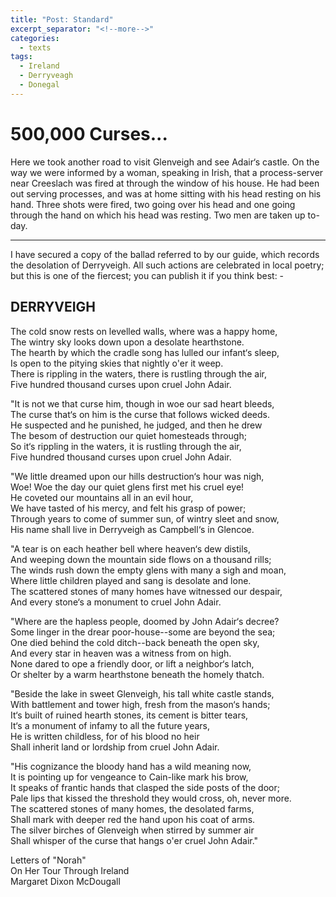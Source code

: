 ```yaml
---
title: "Post: Standard"
excerpt_separator: "<!--more-->"
categories:
  - texts
tags:
  - Ireland
  - Derryveagh
  - Donegal
---
```


# 500,000 Curses...

Here we took another road to visit Glenveigh and see Adair‘s castle. On the way we were informed by a woman, speaking in Irish, that a process-server near Creeslach was fired at through the window of his house. He had been out serving processes, and was at home sitting with his head resting on his hand. Three shots were fired, two going over his head and one going through the hand on which his head was resting. Two men are taken up to-day.  
<!--more-->

***
I have secured a copy of the ballad referred to by our guide, which records the desolation of Derryveigh. All such actions are celebrated in local poetry; but this is one of the fiercest; you can publish it if you think best: -  

## DERRYVEIGH

The cold snow rests on levelled walls, where was a happy home,  
The wintry sky looks down upon a desolate hearthstone.  
The hearth by which the cradle song has lulled our infant‘s sleep,  
Is open to the pitying skies that nightly o'er it weep.  
There is rippling in the waters, there is rustling through the air,  
Five hundred thousand curses upon cruel John Adair.  

"It is not we that curse him, though in woe our sad heart bleeds,  
The curse that‘s on him is the curse that follows wicked deeds.  
He suspected and he punished, he judged, and then he drew  
The besom of destruction our quiet homesteads through;  
So it‘s rippling in the waters, it is rustling through the air,  
Five hundred thousand curses upon cruel John Adair.  

"We little dreamed upon our hills destruction‘s hour was nigh,  
Woe! Woe the day our quiet glens first met his cruel eye!  
He coveted our mountains all in an evil hour,  
We have tasted of his mercy, and felt his grasp of power;  
Through years to come of summer sun, of wintry sleet and snow,  
His name shall live in Derryveigh as Campbell‘s in Glencoe.  

"A tear is on each heather bell where heaven‘s dew distils,  
And weeping down the mountain side flows on a thousand rills;  
The winds rush down the empty glens with many a sigh and moan,  
Where little children played and sang is desolate and lone.  
The scattered stones of many homes have witnessed our despair,  
And every stone‘s a monument to cruel John Adair.  

"Where are the hapless people, doomed by John Adair‘s decree?  
Some linger in the drear poor-house--some are beyond the sea;  
One died behind the cold ditch--back beneath the open sky,  
And every star in heaven was a witness from on high.  
None dared to ope a friendly door, or lift a neighbor‘s latch,  
Or shelter by a warm hearthstone beneath the homely thatch.  

"Beside the lake in sweet Glenveigh, his tall white castle stands,  
With battlement and tower high, fresh from the mason‘s hands;  
It‘s built of ruined hearth stones, its cement is bitter tears,  
It‘s a monument of infamy to all the future years,  
He is written childless, for of his blood no heir  
Shall inherit land or lordship from cruel John Adair.  

"His cognizance the bloody hand has a wild meaning now,  
It is pointing up for vengeance to Cain-like mark his brow,  
It speaks of frantic hands that clasped the side posts of the door;  
Pale lips that kissed the threshold they would cross, oh, never more.  
The scattered stones of many homes, the desolated farms,  
Shall mark with deeper red the hand upon his coat of arms.  
The silver birches of Glenveigh when stirred by summer air  
Shall whisper of the curse that hangs o'er cruel John Adair."  

Letters of "Norah"  
On Her Tour Through Ireland  
Margaret Dixon McDougall
